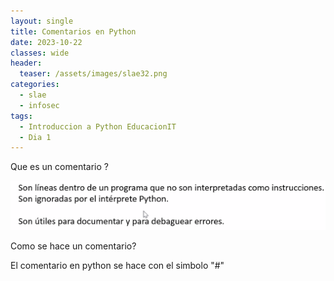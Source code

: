```yaml
---
layout: single
title: Comentarios en Python
date: 2023-10-22
classes: wide
header:
  teaser: /assets/images/slae32.png
categories:
  - slae
  - infosec
tags:
  - Introduccion a Python EducacionIT
  - Dia 1
---
```

 
 
 Que es un comentario ?
 
![[Pasted image 20231116234926.png]](../assets/images/img-introduccion-a-python/Pasted%20image%2020231116234926.png)

Como se hace un comentario?

El comentario en python se hace con el simbolo "#"